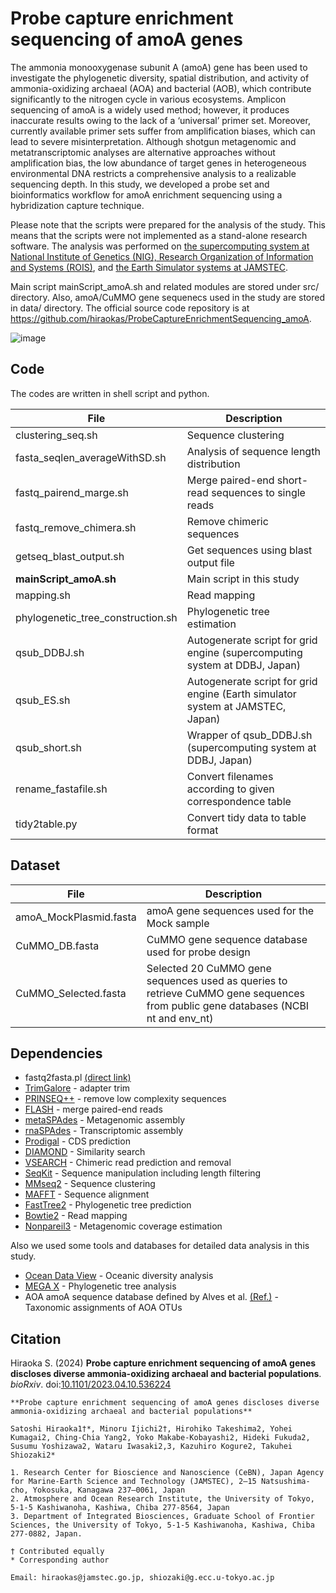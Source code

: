 # Probe capture enrichment sequencing of amoA genes

The ammonia monooxygenase subunit A (amoA) gene has been used to investigate the phylogenetic diversity, spatial distribution, and activity of ammonia-oxidizing archaeal (AOA) and bacterial (AOB), which contribute significantly to the nitrogen cycle in various ecosystems. Amplicon sequencing of amoA is a widely used method; however, it produces inaccurate results owing to the lack of a ‘universal’ primer set. Moreover, currently available primer sets suffer from amplification biases, which can lead to severe misinterpretation. Although shotgun metagenomic and metatranscriptomic analyses are alternative approaches without amplification bias, the low abundance of target genes in heterogeneous environmental DNA restricts a comprehensive analysis to a realizable sequencing depth. In this study, we developed a probe set and bioinformatics workflow for amoA enrichment sequencing using a hybridization capture technique.

Please note that the scripts were prepared for the analysis of the study. This means that the scripts were not implemented as a stand-alone research software. The analysis was performed on [the supercomputing system at National Institute of Genetics (NIG), Research Organization of Information and Systems (ROIS)](https://sc.ddbj.nig.ac.jp/en/), and [the Earth Simulator systems at JAMSTEC](https://www.jamstec.go.jp/es/en/).

Main script mainScript_amoA.sh and related modules are stored under src/ directory. Also, amoA/CuMMO gene sequenecs used in the study are stored in data/ directory.
The official source code repository is at https://github.com/hiraokas/ProbeCaptureEnrichmentSequencing_amoA.

![image](https://github.com/hiraokas/ProbeCaptureEnrichmentSequencing_amoA/assets/6966312/baac1abe-5513-40fb-95c0-9be4a5a719fd)

## Code
The codes are written in shell script and python.

| File                    | Description |
----|---- 
| clustering_seq.sh       | Sequence clustering |
| fasta_seqlen_averageWithSD.sh | Analysis of sequence length distribution |
| fastq_pairend_marge.sh  | Merge paired-end short-read sequences to single reads |
| fastq_remove_chimera.sh | Remove chimeric sequences |
| getseq_blast_output.sh  | Get sequences using blast output file |
| **mainScript_amoA.sh**  | Main script in this study |
| mapping.sh              | Read mapping |
| phylogenetic_tree_construction.sh | Phylogenetic tree estimation |
| qsub_DDBJ.sh            | Autogenerate script for grid engine (supercomputing system at DDBJ, Japan) |
| qsub_ES.sh              | Autogenerate script for grid engine (Earth simulator system at JAMSTEC, Japan) |
| qsub_short.sh           | Wrapper of qsub_DDBJ.sh (supercomputing system at DDBJ, Japan) |
| rename_fastafile.sh     | Convert filenames according to given correspondence table |
| tidy2table.py           | Convert tidy data to table format |

## Dataset
| File                    | Description |
----|---- 
|amoA_MockPlasmid.fasta| amoA gene sequences used for the Mock sample |
|CuMMO_DB.fasta        | CuMMO gene sequence database used for probe design|
|CuMMO_Selected.fasta  | Selected 20 CuMMO gene sequences used as queries to retrieve CuMMO gene sequences from public gene databases (NCBI nt and env_nt) |

## Dependencies
- fastq2fasta.pl [(direct link)](https://www.google.com/url?sa=t&rct=j&q=&esrc=s&source=web&cd=&ved=2ahUKEwj2jeSvru6GAxW6slYBHah0DWUQFnoECBAQAQ&url=http%3A%2F%2Fbrianknaus.com%2Fsoftware%2Fsrtoolbox%2Ffastq2fasta.pl&usg=AOvVaw0jCezWC5YM0DBNzazLZyxs&opi=89978449)
- [TrimGalore](https://github.com/FelixKrueger/TrimGalore) - adapter trim
- [PRINSEQ++](https://github.com/Adrian-Cantu/PRINSEQ-plus-plus) - remove low complexity sequences
- [FLASH](https://github.com/dstreett/FLASH2) - merge paired-end reads
- [metaSPAdes](https://github.com/ablab/spades) - Metagenomic assembly
- [rnaSPAdes](https://github.com/ablab/spades) - Transcriptomic assembly
- [Prodigal](https://github.com/hyattpd/Prodigal) - CDS prediction
- [DIAMOND](https://github.com/bbuchfink/diamond) - Similarity search
- [VSEARCH](https://github.com/torognes/vsearch) - Chimeric read prediction and removal
- [SeqKit](https://bioinf.shenwei.me/seqkit/) - Sequence manipulation including length filtering
- [MMseq2](https://github.com/soedinglab/MMseqs2) - Sequence clustering
- [MAFFT](https://mafft.cbrc.jp/alignment/software/) - Sequence alignment
- [FastTree2](https://www.microbesonline.org/fasttree/) - Phylogenetic tree prediction
- [Bowtie2](https://bowtie-bio.sourceforge.net/bowtie2/index.shtml) - Read mapping
- [Nonpareil3](https://github.com/lmrodriguezr/nonpareil) - Metagenomic coverage estimation

Also we used some tools and databases for detailed data analysis in this study.
- [Ocean Data View](https://odv.awi.de/) - Oceanic diversity analysis
- [MEGA X](https://www.megasoftware.net/) - Phylogenetic tree analysis
- AOA amoA sequence database defined by Alves et al. [(Ref.)](https://www.nature.com/articles/s41467-018-03861-1) - Taxonomic assignments of AOA OTUs 



## Citation 

Hiraoka S. (2024) **Probe capture enrichment sequencing of amoA genes discloses diverse ammonia-oxidizing archaeal and bacterial populations**. *bioRxiv*. doi:[10.1101/2023.04.10.536224](https://www.biorxiv.org/content/10.1101/2023.04.10.536224v2)

```
**Probe capture enrichment sequencing of amoA genes discloses diverse ammonia-oxidizing archaeal and bacterial populations**

Satoshi Hiraoka1†*, Minoru Ijichi2†, Hirohiko Takeshima2, Yohei Kumagai2, Ching-Chia Yang2, Yoko Makabe-Kobayashi2, Hideki Fukuda2, Susumu Yoshizawa2, Wataru Iwasaki2,3, Kazuhiro Kogure2, Takuhei Shiozaki2*

1. Research Center for Bioscience and Nanoscience (CeBN), Japan Agency for Marine-Earth Science and Technology (JAMSTEC), 2–15 Natsushima-cho, Yokosuka, Kanagawa 237–0061, Japan
2. Atmosphere and Ocean Research Institute, the University of Tokyo, 5-1-5 Kashiwanoha, Kashiwa, Chiba 277-8564, Japan
3. Department of Integrated Biosciences, Graduate School of Frontier Sciences, the University of Tokyo, 5-1-5 Kashiwanoha, Kashiwa, Chiba 277-0882, Japan.

† Contributed equally
* Corresponding author

Email: hiraokas@jamstec.go.jp, shiozaki@g.ecc.u-tokyo.ac.jp
```
